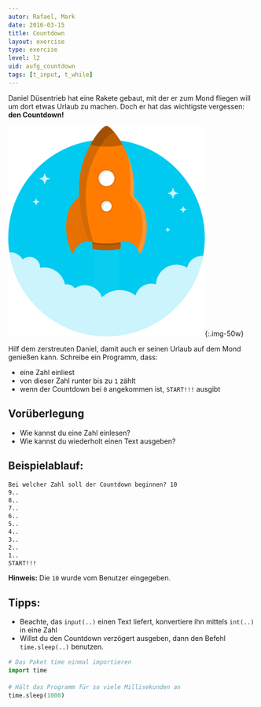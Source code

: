 ```yaml
---
autor: Rafael, Mark
date: 2016-03-15
title: Countdown
layout: exercise
type: exercise
level: l2
uid: aufg_countdown
tags: [t_input, t_while]
---
```



Daniel Düsentrieb hat eine Rakete gebaut, mit der er zum Mond fliegen
will um dort etwas Urlaub zu machen. Doch er hat das wichtigste
vergessen: **den Countdown!**

![Daniel und seine Rakete](rakete.png){:.img-50w}

Hilf dem zerstreuten Daniel, damit auch er seinen Urlaub auf dem Mond
genießen kann. Schreibe ein Programm, dass:  

- eine Zahl einliest
- von dieser Zahl runter bis zu `1` zählt
- wenn der Countdown bei `0` angekommen ist, `START!!!` ausgibt


## Vorüberlegung

- Wie kannst du eine Zahl einlesen?
- Wie kannst du wiederholt einen Text ausgeben?

## Beispielablauf:

```
Bei welcher Zahl soll der Countdown beginnen? 10
9..
8..
7..
6..
5..
4..
3..
2..
1..
START!!!
```

**Hinweis:** Die `10` wurde vom Benutzer eingegeben.

## Tipps:
- Beachte, das `input(..)` einen Text liefert, konvertiere ihn mittels `int(..)` in eine Zahl
- Willst du den Countdown verzögert ausgeben, dann den Befehl `time.sleep(..)` benutzen.

```python
# Das Paket time einmal importieren
import time

# Hält das Programm für so viele Millisekunden an
time.sleep(1000)
```  
